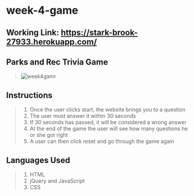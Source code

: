# week-4-game
## Working Link: https://stark-brook-27933.herokuapp.com/

## Parks and Rec Trivia Game
  > ![week4gamr](https://cloud.githubusercontent.com/assets/18745344/20451247/11c11be8-adac-11e6-8b15-8f985cd9530d.gif)
  
## Instructions
  > 1. Once the user clicks start, the website brings you to a question
  > 2. The user must answer it within 30 seconds
  > 3. If 30 seconds has passed, it will be considered a wrong answer
  > 3. At the end of the game the user will see how many questions he or she got right
  > 4. A user can then click reset and go through the game again
  
## Languages Used
  > 1. HTML
  > 2. jQuery and JavaScript
  > 3. CSS
